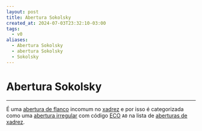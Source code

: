 ```yaml
---
layout: post
title: Abertura Sokolsky
created_at: 2024-07-03T23:32:10-03:00
tags:
  - v0
aliases:
  - Abertura Sokolsky
  - abertura Sokolsky
  - Sokolsky
---
```

# Abertura Sokolsky
----

É uma [abertura de flanco](_draft/2024/07/2024-07-06-Aberturas_de_flanco.md) incomum no [xadrez](api/2024/07/2024-07-06-Xadrez.md) e por isso é categorizada como uma [abertura irregular](api/2024/07/2024-07-06-Aberturas_irregulares.md) com código [ECO](api/2024/07/2024-07-07-Encyclopaedia_of_Chess_Openings.md) `A0` na lista de [aberturas de xadrez](_draft/2024/07/2024-07-06-Aberturas_de_xadrez.md).